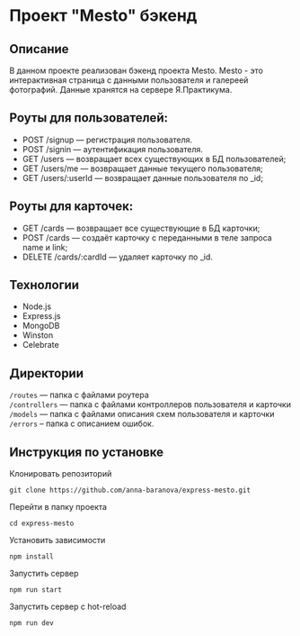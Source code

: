 # Проект "Mesto" бэкенд

## Описание

В данном проекте реализован бэкенд проекта Mesto. Mesto - это интерактивная страница с данными пользователя и галереей фотографий. Данные хранятся на сервере Я.Практикума.

## Роуты для пользователей:

- POST /signup — регистрация пользователя.
- POST /signin — аутентификация пользователя.
- GET /users — возвращает всех существующих в БД пользователей;
- GET /users/me — возвращает данные текущего пользователя;
- GET /users/:userId — возвращает данные пользователя по _id;

## Роуты для карточек:

- GET /cards — возвращает все существующие в БД карточки;
- POST /cards — создаёт карточку с переданными в теле запроса name и link;
- DELETE /cards/:cardId — удаляет карточку по _id.

## Технологии

- Node.js
- Express.js
- MongoDB
- Winston
- Celebrate

## Директории

`/routes` — папка с файлами роутера  
`/controllers` — папка с файлами контроллеров пользователя и карточки   
`/models` — папка с файлами описания схем пользователя и карточки  
`/errors` – папка с описанием ошибок.
  

## Инструкция по установке
Клонировать репозиторий
``` 
git clone https://github.com/anna-baranova/express-mesto.git
```

Перейти в папку проекта
```
cd express-mesto
```

Установить зависимости
```
npm install
```

Запустить сервер  
```
npm run start
```

Запустить сервер с hot-reload
```
npm run dev
```